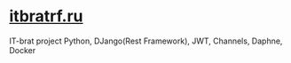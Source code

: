 # [itbratrf.ru](https://www.itbratrf.ru/)
IT-brat project Python, DJango(Rest Framework), JWT, Channels, Daphne, Docker
